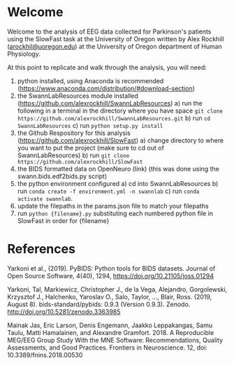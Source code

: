 # Welcome
Welcome to the analysis of EEG data collected for Parkinson's patients using the SlowFast task at the University of Oregon written by Alex Rockhill (arockhil@uoregon.edu) at the University of Oregon department of Human Physiology.

At this point to replicate and walk through the analysis, you will need:
1) python installed, using Anaconda is recommended (https://www.anaconda.com/distribution/#download-section)
2) the SwannLabResources module installed (https://github.com/alexrockhill/SwannLabResources)
   a) run the following in a terminal in the directory where you have space `git clone https://github.com/alexrockhill/SwannLabResources.git`
   b) run `cd SwannLabResources`
   c) run `python setup.py install`
3) the Github Respository for this analysis (https://github.com/alexrockhill/SlowFast)
   a) change directory to where you want to put the project (make sure to cd out of SwannLabResources)
   b) run `git clone https://github.com/alexrockhill/SlowFast`
4) the BIDS formatted data on OpenNeuro (link) (this was done using the swann.bids.edf2bids.py script) 
5) the python environment configured
   a) cd into SwannLabResources
   b) run `conda create -f environment.yml -n swannlab`
   c) run `conda activate swannlab`.
6) update the filepaths in the params.json file to match your filepaths
7) run `python {filename}.py` substituting each numbered python file in SlowFast in order for {filename}

# References
Yarkoni et al., (2019). PyBIDS: Python tools for BIDS datasets. Journal of Open Source Software, 4(40), 1294, https://doi.org/10.21105/joss.01294

Yarkoni, Tal, Markiewicz, Christopher J., de la Vega, Alejandro, Gorgolewski, Krzysztof J., Halchenko, Yaroslav O., Salo, Taylor, ...,  Blair, Ross. (2019, August 8). bids-standard/pybids: 0.9.3 (Version 0.9.3). Zenodo. http://doi.org/10.5281/zenodo.3363985

Mainak Jas, Eric Larson, Denis Engemann, Jaakko Leppakangas, Samu Taulu, Matti Hamalainen, and Alexandre Gramfort. 2018. A Reproducible MEG/EEG Group Study With the MNE Software: Recommendations, Quality Assessments, and Good Practices. Frontiers in Neuroscience. 12, doi: 10.3389/fnins.2018.00530
